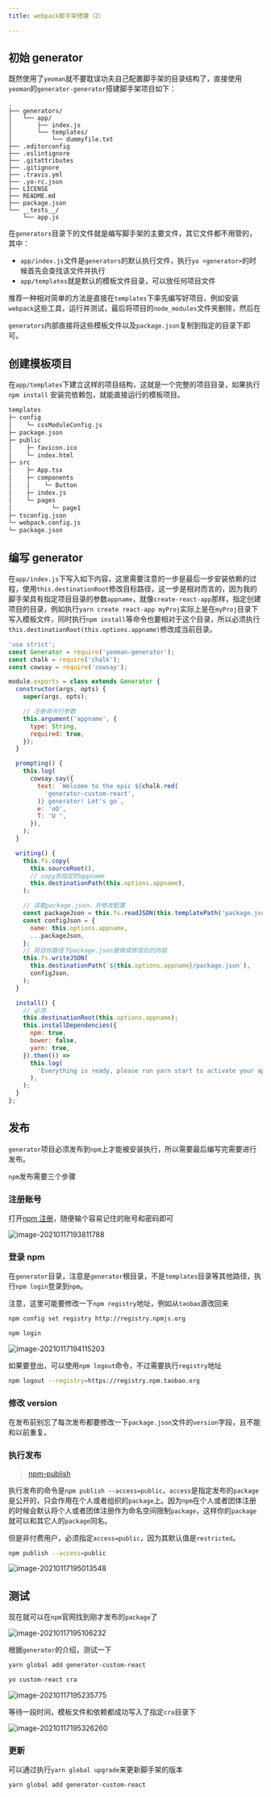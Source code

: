 ```yaml
---
title: webpack脚手架搭建（2）

---
```


## 初始 generator

既然使用了`yeoman`就不要耽误功夫自己配置脚手架的目录结构了，直接使用`yeoman`的`generator-generator`搭建脚手架项目如下：

```shell
.
├── generators/
│   └── app/
│       ├── index.js
│       └── templates/
│           └── dummyfile.txt
├── .editorconfig
├── .eslintignore
├── .gitattributes
├── .gitignore
├── .travis.yml
├── .yo-rc.json
├── LICENSE
├── README.md
├── package.json
└── __tests__/
    └── app.js
```

在`generators`目录下的文件就是编写脚手架的主要文件，其它文件都不用管的，其中：

- `app/index.js`文件是`generators`的默认执行文件，执行`yo <generator>`的时候首先会查找该文件并执行
- `app/templates`就是默认的模板文件目录，可以放任何项目文件

推荐一种相对简单的方法是直接在`templates`下率先编写好项目，例如安装`webpack`这些工具，运行并测试，最后将项目的`node_modules`文件夹删除，然后在

`generators`内部直接将这些模板文件以及`package.json`复制到指定的目录下即可。

## 创建模板项目

在`app/templates`下建立这样的项目结构，这就是一个完整的项目目录，如果执行`npm install` 安装完依赖包，就能直接运行的模板项目。

```bash
templates
├─ config
│    └─ cssModuleConfig.js
├─ package.json
├─ public
│    ├─ favicon.ico
│    └─ index.html
├─ src
│    ├─ App.tsx
│    ├─ components
│    │    └─ Button
│    ├─ index.js
│    └─ pages
│           └─ page1
├─ tsconfig.json
└─ webpack.config.js
└─ package.json
```

## 编写 generator

在`app/index.js`下写入如下内容，这里需要注意的一步是最后一步安装依赖的过程，使用`this.destinationRoot`修改目标路径，这一步是相对而言的，因为我的脚手架具有指定项目目录的参数`appname`，就像`create-react-app`那样，指定创建项目的目录，例如执行`yarn create react-app myProj`实际上是在`myProj`目录下写入模板文件，同时执行`npm install`等命令也要相对于这个目录，所以必须执行`this.destinationRoot(this.options.appname)`修改成当前目录。

```javascript
'use strict';
const Generator = require('yeoman-generator');
const chalk = require('chalk');
const cowsay = require('cowsay');

module.exports = class extends Generator {
  constructor(args, opts) {
    super(args, opts);

    // 注册命令行参数
    this.argument('appname', {
      type: String,
      required: true,
    });
  }

  prompting() {
    this.log(
      cowsay.say({
        text: `Welcome to the epic ${chalk.red(
          'generator-custom-react',
        )} generator! Let's go`,
        e: 'oO',
        T: 'U ',
      }),
    );
  }

  writing() {
    this.fs.copy(
      this.sourceRoot(),
      // copy到指定的appname
      this.destinationPath(this.options.appname),
    );

    // 读取package.json，并修改配置
    const packageJson = this.fs.readJSON(this.templatePath('package.json'));
    const configJson = {
      name: this.options.appname,
      ...packageJson,
    };
    // 将目标路径下package.json替换成修改后的内容
    this.fs.writeJSON(
      this.destinationPath(`${this.options.appname}/package.json`),
      configJson,
    );
  }

  install() {
    // 必须
    this.destinationRoot(this.options.appname);
    this.installDependencies({
      npm: true,
      bower: false,
      yarn: true,
    }).then(() =>
      this.log(
        'Everything is ready, please run yarn start to activate your app',
      ),
    );
  }
};
```

## 发布

`generator`项目必须发布到`npm`上才能被安装执行，所以需要最后编写完需要进行发布。

`npm`发布需要三个步骤

### 注册账号

打开[npm 注册](https://www.npmjs.com/signup)，随便输个容易记住的账号和密码即可

![image-20210117193811788](../../../public/images/image-20210117193811788.png)

### 登录 npm

在`generator`目录，注意是`generator`根目录，不是`templates`目录等其他路径，执行`npm login`登录到`npm`。

注意，这里可能要修改一下`npm registry`地址，例如从`taobao`源改回来

```bash
npm config set registry http://registry.npmjs.org
```

```bash
npm login
```

![image-20210117194115203](../../../public/images/image-20210117194115203.png)

如果要登出，可以使用`npm logout`命令，不过需要执行`registry`地址

```bash
npm logout --registry=https://registry.npm.taobao.org
```

### 修改 version

在发布前别忘了每次发布都要修改一下`package.json`文件的`version`字段，且不能和以前重复。

### 执行发布

> [npm-publish](https://docs.npmjs.com/cli/v6/commands/npm-publish)

执行发布的命令是`npm publish --access=public`，`access`是指定发布的`package`是公开的，只会作用在个人或者组织的`package`上。因为`npm`在个人或者团体注册的时候会默认将个人或者团体注册作为命名空间限制`package`，这样你的`package`就可以和其它人的`package`同名。

但是非付费用户，必须指定`access=public`，因为其默认值是`restricted`。

```bash
npm publish --access=public
```

![image-20210117195013548](../../../public/images/image-20210117195013548.png)

## 测试

现在就可以在`npm`官网找到刚才发布的`package`了

![image-20210117195106232](../../../public/images/image-20210117195106232.png)

根据`generator`的介绍，测试一下

```bash
yarn global add generator-custom-react

yo custom-react cra
```

![image-20210117195235775](../../../public/images/image-20210117195235775.png)

等待一段时间，模板文件和依赖都成功写入了指定`cra`目录下

![image-20210117195326260](../../../public/images/image-20210117195326260.png)

### 更新

可以通过执行`yarn global upgrade`来更新脚手架的版本

```bash
yarn global add generator-custom-react
```